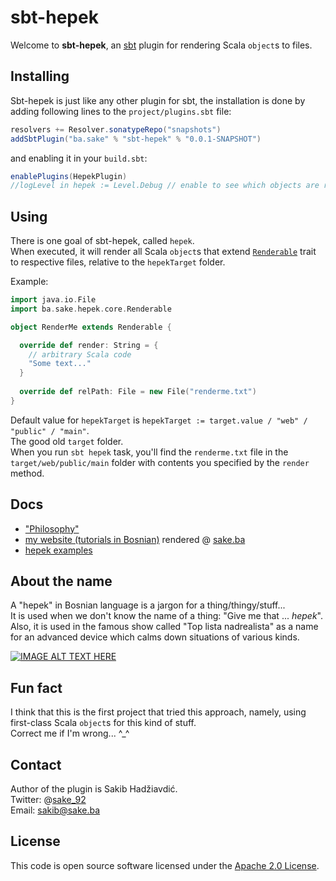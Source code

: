 # sbt-hepek

Welcome to **sbt-hepek**, an [sbt](http://www.scala-sbt.org) plugin for rendering Scala `object`s to files.

## Installing

Sbt-hepek is just like any other plugin for sbt, the installation is done by adding following lines to the `project/plugins.sbt` file:

```scala
resolvers += Resolver.sonatypeRepo("snapshots")
addSbtPlugin("ba.sake" % "sbt-hepek" % "0.0.1-SNAPSHOT")
```

and enabling it in your `build.sbt`: 

```scala
enablePlugins(HepekPlugin)
//logLevel in hepek := Level.Debug // enable to see which objects are rendered
```

## Using

There is one goal of sbt-hepek, called `hepek`.  
When executed, it will render all Scala `object`s that extend [`Renderable`](https://github.com/sake92/hepek-core/blob/master/src/main/java/ba/sake/hepek/core/Renderable.java) 
trait to respective files, relative to the `hepekTarget` folder.  

Example:

```scala
import java.io.File
import ba.sake.hepek.core.Renderable

object RenderMe extends Renderable {

  override def render: String = {
    // arbitrary Scala code
    "Some text..."
  }
  
  override def relPath: File = new File("renderme.txt")
}
```

Default value for `hepekTarget` is `hepekTarget := target.value / "web" / "public" / "main"`.  
The good old `target` folder.  
When you run `sbt hepek` task, you'll find the `renderme.txt` file in the `target/web/public/main` folder with contents you specified by the `render` method.

## Docs
- ["Philosophy"](https://dev.to/sake_92/render-static-site-from-scala-code)
- [my website (tutorials in Bosnian)](https://github.com/sake92/sake-ba-source) rendered @ [sake.ba](https://sake.ba)
- [hepek examples](https://github.com/sake92/hepek-examples)

## About the name

A "hepek" in Bosnian language is a jargon for a thing/thingy/stuff...  
It is used when we don't know the name of a thing: "Give me that ... *hepek*".  
Also, it is used in the famous show called "Top lista nadrealista" as a name for an advanced device which calms down situations of various kinds.  

[![IMAGE ALT TEXT HERE](http://img.youtube.com/vi/Jc9SeKu-YwQ/0.jpg)](https://youtu.be/Jc9SeKu-YwQ?t=2m11s)

## Fun fact
I think that this is the first project that tried this approach, namely, using first-class Scala `object`s for this kind of stuff.  
Correct me if I'm wrong... ^_^

## Contact

Author of the plugin is Sakib Hadžiavdić.  
Twitter: @[sake_92](https://twitter.com/sake_92)  
Email: sakib@sake.ba

## License
This code is open source software licensed under the [Apache 2.0 License](http://www.apache.org/licenses/LICENSE-2.0.html).
